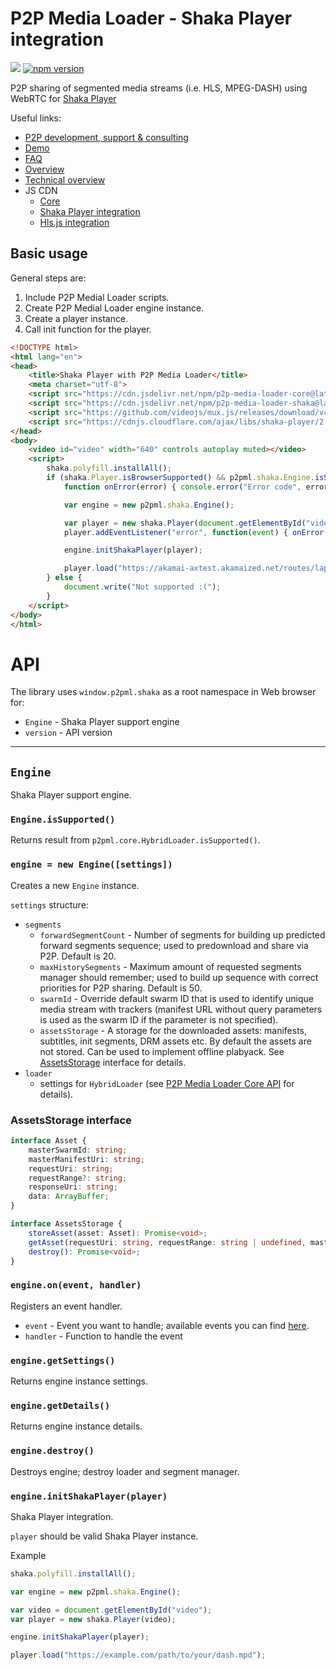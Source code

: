 # P2P Media Loader - Shaka Player integration

[![](https://data.jsdelivr.com/v1/package/npm/p2p-media-loader-shaka/badge)](https://www.jsdelivr.com/package/npm/p2p-media-loader-shaka)
[![npm version](https://badge.fury.io/js/p2p-media-loader-shaka.svg)](https://npmjs.com/package/p2p-media-loader-shaka)

P2P sharing of segmented media streams (i.e. HLS, MPEG-DASH) using WebRTC for [Shaka Player](https://github.com/google/shaka-player)

Useful links:
- [P2P development, support & consulting](https://novage.com.ua/)
- [Demo](http://novage.com.ua/p2p-media-loader/demo.html)
- [FAQ](https://github.com/Novage/p2p-media-loader/blob/master/FAQ.md)
- [Overview](http://novage.com.ua/p2p-media-loader/overview.html)
- [Technical overview](http://novage.com.ua/p2p-media-loader/technical-overview.html)
- JS CDN
  - [Core](https://cdn.jsdelivr.net/npm/p2p-media-loader-core@latest/build/)
  - [Shaka Player integration](https://cdn.jsdelivr.net/npm/p2p-media-loader-shaka@latest/build/)
  - [Hls.js integration](https://cdn.jsdelivr.net/npm/p2p-media-loader-hlsjs@latest/build/)

## Basic usage

General steps are:

1. Include P2P Medial Loader scripts.
2. Create P2P Medial Loader engine instance.
3. Create a player instance.
4. Call init function for the player.

```html
<!DOCTYPE html>
<html lang="en">
<head>
    <title>Shaka Player with P2P Media Loader</title>
    <meta charset="utf-8">
    <script src="https://cdn.jsdelivr.net/npm/p2p-media-loader-core@latest/build/p2p-media-loader-core.min.js"></script>
    <script src="https://cdn.jsdelivr.net/npm/p2p-media-loader-shaka@latest/build/p2p-media-loader-shaka.min.js"></script>
    <script src="https://github.com/videojs/mux.js/releases/download/v4.4.0/mux.js"></script>
    <script src="https://cdnjs.cloudflare.com/ajax/libs/shaka-player/2.4.4/shaka-player.compiled.js"></script>
</head>
<body>
    <video id="video" width="640" controls autoplay muted></video>
    <script>
        shaka.polyfill.installAll();
        if (shaka.Player.isBrowserSupported() && p2pml.shaka.Engine.isSupported()) {
            function onError(error) { console.error("Error code", error.code, "object", error); }

            var engine = new p2pml.shaka.Engine();

            var player = new shaka.Player(document.getElementById("video"));
            player.addEventListener("error", function(event) { onError(event.detail); });

            engine.initShakaPlayer(player);

            player.load("https://akamai-axtest.akamaized.net/routes/lapd-v1-acceptance/www_c4/Manifest.mpd").catch(onError);
        } else {
            document.write("Not supported :(");
        }
    </script>
</body>
</html>
```

# API

The library uses `window.p2pml.shaka` as a root namespace in Web browser for:
- `Engine` - Shaka Player support engine
- `version` - API version

---

## `Engine`

Shaka Player support engine.

### `Engine.isSupported()`

Returns result from `p2pml.core.HybridLoader.isSupported()`.

### `engine = new Engine([settings])`

Creates a new `Engine` instance.

`settings` structure:
- `segments`
    + `forwardSegmentCount` - Number of segments for building up predicted forward segments sequence; used to predownload and share via P2P. Default is 20.
    + `maxHistorySegments` - Maximum amount of requested segments manager should remember; used to build up sequence with correct priorities for P2P sharing. Default is 50.
    + `swarmId` - Override default swarm ID that is used to identify unique media stream with trackers (manifest URL without query parameters is used as the swarm ID if the parameter is not specified).
    + `assetsStorage` - A storage for the downloaded assets: manifests, subtitles, init segments, DRM assets etc. By default the assets are not stored. Can be used to implement offline plabyack. See [AssetsStorage](#assetsstorage-interface) interface for details.
- `loader`
    + settings for `HybridLoader` (see [P2P Media Loader Core API](../p2p-media-loader-core/README.md#loader--new-hybridloadersettings) for details).

### AssetsStorage interface
```typescript
interface Asset {
    masterSwarmId: string;
    masterManifestUri: string;
    requestUri: string;
    requestRange?: string;
    responseUri: string;
    data: ArrayBuffer;
}

interface AssetsStorage {
    storeAsset(asset: Asset): Promise<void>;
    getAsset(requestUri: string, requestRange: string | undefined, masterSwarmId: string): Promise<Asset | undefined>;
    destroy(): Promise<void>;
}
```

### `engine.on(event, handler)`

Registers an event handler.

- `event` - Event you want to handle; available events you can find [here](../p2p-media-loader-core/README.md#events).
- `handler` - Function to handle the event

### `engine.getSettings()`

Returns engine instance settings.

### `engine.getDetails()`

Returns engine instance details.

### `engine.destroy()`

Destroys engine; destroy loader and segment manager.

### `engine.initShakaPlayer(player)`

Shaka Player integration.

`player` should be valid Shaka Player instance.

Example
```javascript
shaka.polyfill.installAll();

var engine = new p2pml.shaka.Engine();

var video = document.getElementById("video");
var player = new shaka.Player(video);

engine.initShakaPlayer(player);

player.load("https://example.com/path/to/your/dash.mpd");
```
